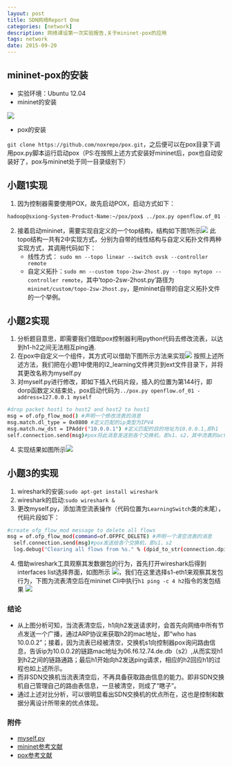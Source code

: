 ```yaml
---
layout: post
title: SDN网络Report One
categories: [network]
description: 网络课设第一次实验报告,关于mininet-pox的应用
tags: network
date: 2015-09-20
---
```

## mininet-pox的安装
- 实验环境：Ubuntu 12.04
- mininet的安装

![](http://7xk5ic.com1.z0.glb.clouddn.com/mininet-install.jpg)
- pox的安装

`git clone https://github.com/noxrepo/pox.git`，之后便可以在pox目录下调用pox.py脚本运行启动pox（PS:在按照上述方式安装好mininet后，pox也自动安装好了，pox与mininet处于同一目录级别下）

## 小题1实现
1. 因为控制器需要使用POX，故先启动POX，启动方式如下：
```bash
hadoop@sxiong-System-Product-Name:~/pox/pox$ ../pox.py openflow.of_01 -address=127.0.0.1 forwarding.l2_learning
```
2. 接着启动mininet，需要实现自定义的一个top结构，结构如下图1所示![](http://7xk5ic.com1.z0.glb.clouddn.com/topo.jpg)
此topo结构一共有2中实现方式，分别为自带的线性结构与自定义拓扑文件两种实现方式，其调用代码如下：
	+ 线性方式： `sudo mn --topo linear --switch ovsk --controller remote`
	+ 自定义拓扑：`sudo mn --custom topo-2sw-2host.py --topo mytopo --controller remote`，其中‘topo-2sw-2host.py’路径为`mininet/custom/topo-2sw-2host.py`，是mininet自带的自定义拓扑文件的一个举例。

## 小题2实现
1. 分析题目意思，即需要我们借助pox控制器利用python代码去修改流表，以达到h1-h2之间无法相互ping通.
2. 在pox中自定义一个组件，其方式可以借助下图所示方法来实现![](http://7xk5ic.com1.z0.glb.clouddn.com/you_own_Com.jpg)
按照上述所述方法，我们把在小题1中使用的l2_learning文件拷贝到ext文件目录下，并将其更改名称为myself.py
3. 对myself.py进行修改，即如下插入代码片段，插入的位置为第144行，即dorp函数定义结束处，pox启动代码为`../pox.py openflow.of_01 -address=127.0.0.1 myself`
```bash
#drop packet host1 to host2 and host2 to host1
msg = of.ofp_flow_mod() #声明一个修改流表的消息
msg.match.dl_type = 0x0800 #定义匹配的ip类型为IPV4
msg.match.nw_dst = IPAddr("10.0.0.1") #定义匹配的目的地址为10.0.0.1,即h1
self.connection.send(msg)#pox将此消息发送到各个交换机，即s1、s2，其中流表的action没有定义，即为丢弃操作
```
4. 实现结果如图所示![](http://7xk5ic.com1.z0.glb.clouddn.com/result_2.jpg)

## 小题3的实现
1. wireshark的安装:`sudo apt-get install wireshark`
2. wireshark的启动:`sudo wireshark &`
3. 更改myself.py，添加清空流表操作（代码位置为`LearningSwitch`类的末尾），代码片段如下：
```bash
#create ofp_flow_mod message to delete all flows
msg = of.ofp_flow_mod(command=of.OFPFC_DELETE) #声明一个清空流表的消息
  self.connection.send(msg)#pox发送给各个交换机，即s1、s2
  log.debug("Clearing all flows from %s." % (dpid_to_str(connection.dpid),))#打印相关信息
```
4. 借助wireshark工具观察其发数据包的行为，首先打开wireshark后得到interfaces list选择界面，如图所示
![](http://7xk5ic.com1.z0.glb.clouddn.com/wireshark_1.jpg)，我们在这里选择s1-eth1来观察其发包行为，下图为流表清空后在mininet Cli中执行`h1 ping -c 4 h2`指令的发包结果
![](http://7xk5ic.com1.z0.glb.clouddn.com/wireshark_2.jpg)

### 结论
- 从上图分析可知，当流表清空后，h1向h2发送请求时，会首先向网络中所有节点发送一个广播，通过ARP协议来获取h2的mac地址，即“who has 10.0.0.2”；接着，因为流表已经被清空，交换机s1向控制器pox询问路由信息，告诉ip为10.0.0.2的链路mac地址为06.f6.12.74.de.db（s2）,从而实现h1到h2之间的链路通路；最后h1开始向h2发送ping请求，相应的h2回应h1的过程也如上述所示。
- 而非SDN交换机当流表清空后，不再具备获取路由信息的能力。即非SDN交换机自己管理自己的路由表信息，一旦被清空，则成了“瞎子”。
- 通过上述对比分析，可以很明显看出SDN交换机的优点所在，这也是控制和数据分离设计所带来的优点体现。

### 附件
- [myself.py](http://7xk5ic.com1.z0.glb.clouddn.com/myself.py "myself.py")
- [mininet参考文献](http://sdnhub.cn/index.php/mininet-walkthrough-chinese/ "mininet")
- [pox参考文献](https://openflow.stanford.edu/display/ONL/POX+Wiki "pox")
